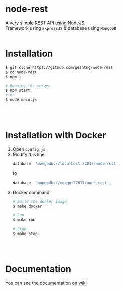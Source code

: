# node-rest
A very simple REST API using NodeJS.<br>
Framework using `ExpressJS` & database using `MongoDB`
<br><br>
# Installation
```bash
$ git clone https://github.com/geshtng/node-rest
$ cd node-rest
$ npm i

# Running the server
$ npm start
# or
$ node main.js
```
<br><br>
# Installation with Docker
1. Open `config.js`
2. Modify this line:
    ```javascript
    database: 'mongodb://localhost:27017/node-rest',
    ```
    to
    ```javascript
    database: 'mongodb://mongo:27017/node-rest',
    ```
3. Docker command
    ```bash
    # Build the docker image
    $ make docker
    
    # Run
    $ make run
    
    # Stop
    $ make stop
    ```
<br><br>
# Documentation
You can see the documentation on [wiki]

   [wiki]: <https://github.com/geshtng/node-rest/wiki>